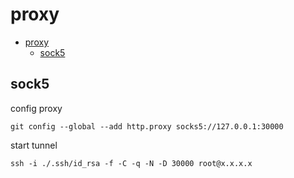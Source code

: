 # proxy

- [proxy](#proxy)
  - [sock5](#sock5)

## sock5

config proxy

    git config --global --add http.proxy socks5://127.0.0.1:30000

start tunnel

    ssh -i ./.ssh/id_rsa -f -C -q -N -D 30000 root@x.x.x.x
